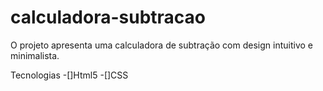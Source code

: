 # calculadora-subtracao
O projeto apresenta uma calculadora de subtração com design intuitivo e minimalista.

Tecnologias
-[]Html5
-[]CSS
